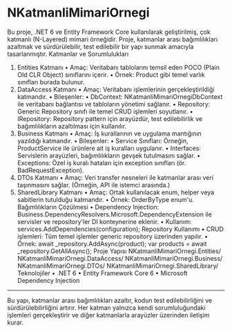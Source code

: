 # NKatmanliMimariOrnegi

Bu proje, .NET 6 ve Entity Framework Core kullanılarak geliştirilmiş, çok katmanlı (N-Layered) mimari örneğidir. Proje, katmanlar arası bağımlılıkları azaltmak ve sürdürülebilir, test edilebilir bir yapı sunmak amacıyla tasarlanmıştır.
Katmanlar ve Sorumlulukları

1. Entities Katmanı
   • Amaç: Veritabanı tablolarını temsil eden POCO (Plain Old CLR Object) sınıflarını içerir.
   • Örnek: Product gibi temel varlık sınıfları burada bulunur.
2. DataAccess Katmanı
   • Amaç: Veritabanı işlemlerinin gerçekleştirildiği katmandır.
   • Bileşenler:
   • DbContext: NKatmanliMimariOrnegiDbContext ile veritabanı bağlantısı ve tabloların yönetimi sağlanır.
   • Repository: Generic Repository<T> sınıfı ile temel CRUD işlemleri soyutlanır.
   • IRepository: Repository pattern için arayüzdür, test edilebilirlik ve bağımlılıkların azaltılması için kullanılır.
3. Business Katmanı
   • Amaç: İş kurallarının ve uygulama mantığının yazıldığı katmandır.
   • Bileşenler:
   • Service Sınıfları: Örneğin, ProductService ile ürünlere ait iş kuralları uygulanır.
   • Interfaces: Servislerin arayüzleri, bağımlılıkların gevşek tutulmasını sağlar.
   • Exceptions: Özel iş kuralı hataları için exception sınıfları (ör. BadRequestException).
4. DTOs Katmanı
   • Amaç: Veri transfer nesneleri ile katmanlar arası veri taşınmasını sağlar. (Örneğin, API ile istemci arasında.)
5. SharedLibrary Katmanı
   • Amaç: Ortak kullanılacak enum, helper veya sabitlerin tutulduğu katmandır.
   • Örnek: OrderByType enum'u.
   Bağımlılıkların Çözülmesi
   • Dependency Injection: Business.DependencyResolvers.Microsoft.DependencyExtension ile servisler ve repository'ler DI konteynerine eklenir.
   • Kullanım:
   services.AddDependencies(configuration);
   Repository Kullanımı
   • CRUD işlemleri: Tüm temel işlemler generic repository üzerinden yapılır.
   • Örnek:
   await \_repository.AddAsync(product);
   var products = await \_repository.GetAllAsync();
   Proje Yapısı
   NKatmanliMimariOrnegi.Entities/
   NKatmanliMimariOrnegi.DataAccess/
   NKatmanliMimariOrnegi.Business/
   NKatmanliMimariOrnegi.DTOs/
   NKatmanliMimariOrnegi.SharedLibrary/
   Teknolojiler
   • .NET 6
   • Entity Framework Core 6
   • Microsoft Dependency Injection

---

Bu yapı, katmanlar arası bağımlılıkları azaltır, kodun test edilebilirliğini ve sürdürülebilirliğini artırır. Her katman yalnızca kendi sorumluluğundaki işlemleri gerçekleştirir ve diğer katmanlarla arayüzler üzerinden iletişim kurar.
